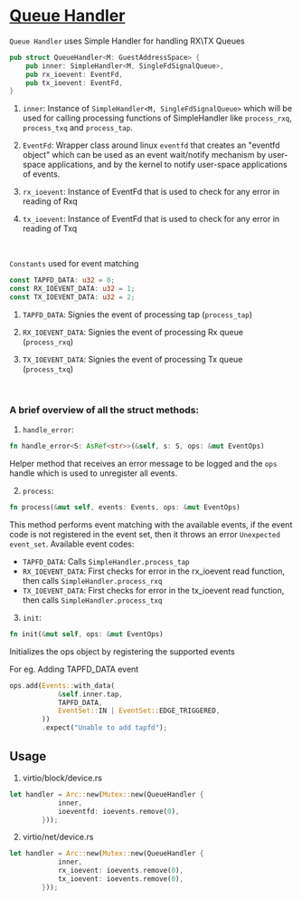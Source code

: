 # [Queue Handler](https://github.com/codenet/vmm-reference/blob/main/src/devices/src/virtio/net/queue_handler.rs)

`Queue Handler` uses Simple Handler for handling RX\TX Queues

``` rs
pub struct QueueHandler<M: GuestAddressSpace> {
    pub inner: SimpleHandler<M, SingleFdSignalQueue>,
    pub rx_ioevent: EventFd,
    pub tx_ioevent: EventFd,
}
```

1. `inner`: Instance of `SimpleHandler<M, SingleFdSignalQueue>` which will be used for calling processing functions of SimpleHandler like `process_rxq`, `process_txq` and `process_tap`.

2. `EventFd`: Wrapper class around linux `eventfd` that creates an "eventfd object" which can be used as an event wait/notify mechanism by user-space applications, and by the kernel to notify user-space applications of events.

3. `rx_ioevent`: Instance of EventFd that is used to check for any error in reading of Rxq

4. `tx_ioevent`: Instance of EventFd that is used to check for any error in reading of Txq

<br>

`Constants` used for event matching

```rs
const TAPFD_DATA: u32 = 0;
const RX_IOEVENT_DATA: u32 = 1;
const TX_IOEVENT_DATA: u32 = 2;
```

1. `TAPFD_DATA`: Signies the event of processing tap (`process_tap`)

2. `RX_IOEVENT_DATA`: Signies the event of processing Rx queue (`process_rxq`)

3. `TX_IOEVENT_DATA`: Signies the event of processing Tx queue (`process_txq`)

<br>

### A brief overview of all the struct methods:

1. `handle_error`: 
```rs
fn handle_error<S: AsRef<str>>(&self, s: S, ops: &mut EventOps)
```
Helper method that receives an error message to be logged and the `ops` handle which is used to unregister all events.

2. `process`:
```rs
fn process(&mut self, events: Events, ops: &mut EventOps)
```
This method performs event matching with the available events, if the event code is not registered in the event set, then it throws an error `Unexpected event_set`.
Available event codes:
* `TAPFD_DATA`: Calls `SimpleHandler.process_tap`
* `RX_IOEVENT_DATA`: First checks for error in the rx_ioevent read function, then calls `SimpleHandler.process_rxq`
* `TX_IOEVENT_DATA`: First checks for error in the tx_ioevent read function, then calls `SimpleHandler.process_txq`

3. `init`:
```rs
fn init(&mut self, ops: &mut EventOps)
```
Initializes the ops object by registering the supported events

For eg. Adding TAPFD_DATA event
```rs
ops.add(Events::with_data(
            &self.inner.tap,
            TAPFD_DATA,
            EventSet::IN | EventSet::EDGE_TRIGGERED,
        ))
        .expect("Unable to add tapfd");
```


## Usage

1. virtio/block/device.rs
```rs
let handler = Arc::new(Mutex::new(QueueHandler {
            inner,
            ioeventfd: ioevents.remove(0),
        }));
```


2. virtio/net/device.rs
```rs
let handler = Arc::new(Mutex::new(QueueHandler {
            inner,
            rx_ioevent: ioevents.remove(0),
            tx_ioevent: ioevents.remove(0),
        }));
```
